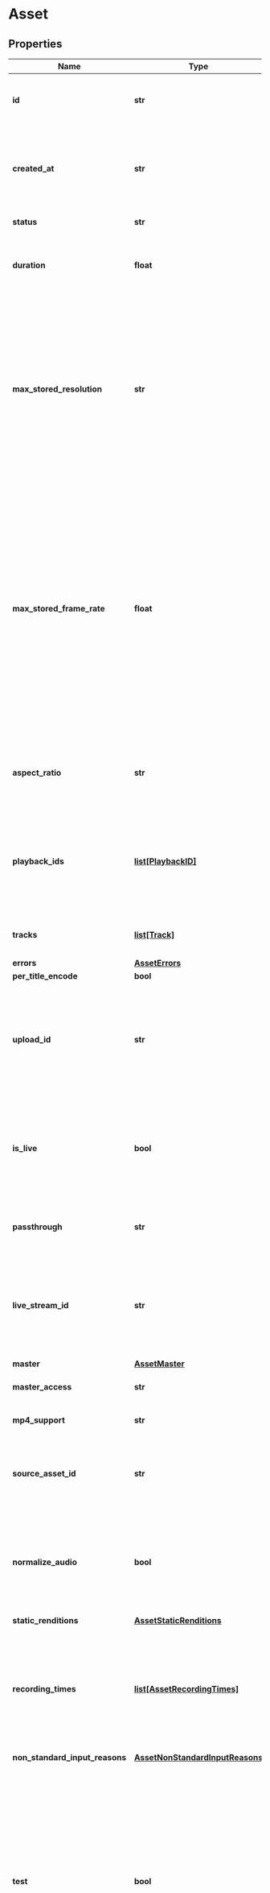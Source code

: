 # Asset

## Properties
Name | Type | Description | Notes
------------ | ------------- | ------------- | -------------
**id** | **str** | Unique identifier for the Asset. Max 255 characters. | [optional] 
**created_at** | **str** | Time the Asset was created, defined as a Unix timestamp (seconds since epoch). | [optional] 
**status** | **str** | The status of the asset. | [optional] 
**duration** | **float** | The duration of the asset in seconds (max duration for a single asset is 12 hours). | [optional] 
**max_stored_resolution** | **str** | The maximum resolution that has been stored for the asset. The asset may be delivered at lower resolutions depending on the device and bandwidth, however it cannot be delivered at a higher value than is stored. | [optional] 
**max_stored_frame_rate** | **float** | The maximum frame rate that has been stored for the asset. The asset may be delivered at lower frame rates depending on the device and bandwidth, however it cannot be delivered at a higher value than is stored. This field may return -1 if the frame rate of the input cannot be reliably determined. | [optional] 
**aspect_ratio** | **str** | The aspect ratio of the asset in the form of &#x60;width:height&#x60;, for example &#x60;16:9&#x60;. | [optional] 
**playback_ids** | [**list[PlaybackID]**](PlaybackID.md) | An array of Playback ID objects. Use these to create HLS playback URLs. See [Play your videos](https://docs.mux.com/guides/video/play-your-videos) for more details. | [optional] 
**tracks** | [**list[Track]**](Track.md) | The individual media tracks that make up an asset. | [optional] 
**errors** | [**AssetErrors**](AssetErrors.md) |  | [optional] 
**per_title_encode** | **bool** |  | [optional] 
**upload_id** | **str** | Unique identifier for the Direct Upload. This is an optional parameter added when the asset is created from a direct upload. | [optional] 
**is_live** | **bool** | Whether the asset is created from a live stream and the live stream is currently &#x60;active&#x60; and not in &#x60;idle&#x60; state. | [optional] 
**passthrough** | **str** | Arbitrary metadata set for the asset. Max 255 characters. | [optional] 
**live_stream_id** | **str** | Unique identifier for the live stream. This is an optional parameter added when the asset is created from a live stream. | [optional] 
**master** | [**AssetMaster**](AssetMaster.md) |  | [optional] 
**master_access** | **str** |  | [optional] [default to 'none']
**mp4_support** | **str** |  | [optional] [default to 'none']
**source_asset_id** | **str** | Asset Identifier of the video used as the source for creating the clip. | [optional] 
**normalize_audio** | **bool** | Normalize the audio track loudness level. This parameter is only applicable to on-demand (not live) assets. | [optional] [default to False]
**static_renditions** | [**AssetStaticRenditions**](AssetStaticRenditions.md) |  | [optional] 
**recording_times** | [**list[AssetRecordingTimes]**](AssetRecordingTimes.md) | An array of individual live stream recording sessions. A recording session is created on each encoder connection during the live stream | [optional] 
**non_standard_input_reasons** | [**AssetNonStandardInputReasons**](AssetNonStandardInputReasons.md) |  | [optional] 
**test** | **bool** | True means this live stream is a test asset. A test asset can help evaluate the Mux Video APIs without incurring any cost. There is no limit on number of test assets created. Test assets are watermarked with the Mux logo, limited to 10 seconds, and deleted after 24 hrs. | [optional] 

[[Back to Model list]](../README.md#documentation-for-models) [[Back to API list]](../README.md#documentation-for-api-endpoints) [[Back to README]](../README.md)


